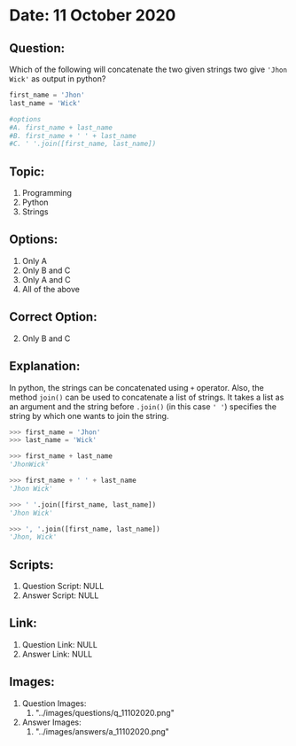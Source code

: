 # Date: 11 October 2020

## Question:
Which of the following will concatenate the two given strings two give `'Jhon Wick'` as output in python?
```python
first_name = 'Jhon'
last_name = 'Wick'

#options
#A. first_name + last_name
#B. first_name + ' ' + last_name
#C. ' '.join([first_name, last_name])
```

## Topic:
1. Programming
2. Python
3. Strings

## Options:
1. Only A
2. Only B and C
3. Only A and C
4. All of the above 

## Correct Option:
2. Only B and C

## Explanation:
In python, the strings can be concatenated using `+` operator. Also, the method `join()` can be used to concatenate a list of strings. It takes a list as an argument and the string before `.join()` (in this case `' '`) specifies the string by which one wants to join the string.
```python
>>> first_name = 'Jhon'
>>> last_name = 'Wick'

>>> first_name + last_name
'JhonWick'

>>> first_name + ' ' + last_name
'Jhon Wick'

>>> ' '.join([first_name, last_name])
'Jhon Wick'

>>> ', '.join([first_name, last_name])
'Jhon, Wick'
```
## Scripts:
1. Question Script: NULL
2. Answer Script: NULL

## Link:
1. Question Link: NULL
2. Answer Link: NULL

## Images:
1. Question Images:
   1. "../images/questions/q_11102020.png"
2. Answer Images:
   1. "../images/answers/a_11102020.png"
